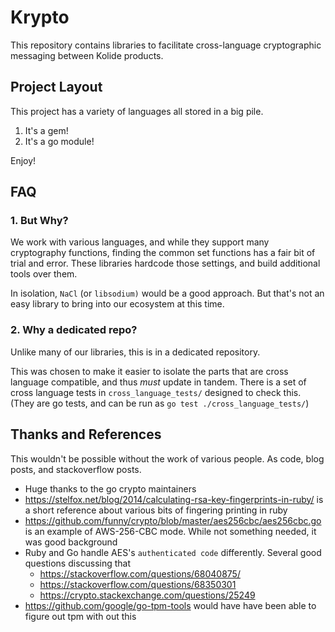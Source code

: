 # Krypto

This repository contains libraries to facilitate cross-language
cryptographic messaging between Kolide products.

## Project Layout

This project has a variety of languages all stored in a big pile.
1. It's a gem!
2. It's a go module!

Enjoy!

## FAQ

### 1. But Why?

We work with various languages, and while they support many
cryptography functions, finding the common set functions has a fair
bit of trial and error. These libraries hardcode those settings, and
build additional tools over them.

In isolation, `NaCl` (or `libsodium)` would be a good approach. But
that's not an easy library to bring into our ecosystem at this time.

### 2. Why a dedicated repo?

Unlike many of our libraries, this is in a dedicated repository.

This was chosen to make it easier to isolate the parts that are cross
language compatible, and thus _must_ update in tandem. There is a set
of cross language tests in `cross_language_tests/` designed to check
this. (They are go tests, and can be run as `go test
./cross_language_tests/`)

## Thanks and References

This wouldn't be possible without the work of various people. As code,
blog posts, and stackoverflow posts. 

* Huge thanks to the go crypto maintainers
* https://stelfox.net/blog/2014/calculating-rsa-key-fingerprints-in-ruby/ is a short reference about various bits of fingering printing in ruby
* https://github.com/funny/crypto/blob/master/aes256cbc/aes256cbc.go is an example of AWS-256-CBC mode. While not something needed, it was good background
* Ruby and Go handle AES's `authenticated code` differently. Several good questions discussing that
  - https://stackoverflow.com/questions/68040875/
  - https://stackoverflow.com/questions/68350301
  - https://crypto.stackexchange.com/questions/25249
* https://github.com/google/go-tpm-tools would have have been able to figure out tpm with out this